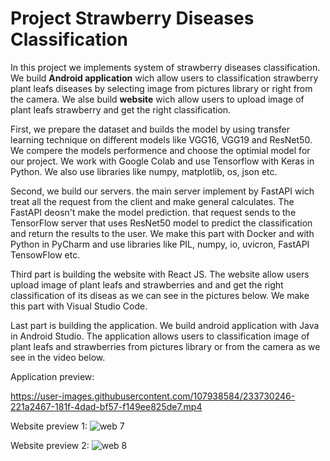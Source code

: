 # Project Strawberry Diseases Classification

In this project we implements system of strawberry diseases classification. 
We build **Android application** wich allow users to classification strawberry plant leafs diseases by selecting image from pictures library or right from the camera.
We alse build **website** wich allow users to upload image of plant leafs strawberry and get the right classification.

First, we prepare the dataset and builds the model by using transfer learning technique on different models like VGG16, VGG19 and ResNet50.
We compere the models performence and choose the optimial model for our project.
We work with Google Colab and use Tensorflow with Keras in Python.
We also use libraries like numpy, matplotlib, os, json etc.

Second, we build our servers. the main server implement by FastAPI wich treat all the request from the client and make general calculates.
The FastAPI deosn't make the model prediction. that request sends to the TensorFlow server that uses ResNet50 model to predict the classification and return the results to the user.
We make this part with Docker and with Python in PyCharm and use libraries like PIL, numpy, io, uvicron, FastAPI TensowFlow etc.

Third part is building the website with React JS. 
The website allow users upload image of plant leafs and strawberries and  and get the right classification of its diseas as we can see in the pictures below. 
We make this part with Visual Studio Code.

Last part is building the application.
We build android application with Java in Android Studio.
The application allows users to classification image of plant leafs and strawberries  from pictures library or from the camera as we see in the video below.

Application preview:

https://user-images.githubusercontent.com/107938584/233730246-221a2467-181f-4dad-bf57-f149ee825de7.mp4



Website preview 1:
![web 7](https://user-images.githubusercontent.com/107938584/233727314-94c2b512-7465-417d-a9bb-2bedfc0622eb.jpg)


Website preview 2:
![web 8](https://user-images.githubusercontent.com/107938584/233727344-8c8e2b12-e4f0-4784-afc8-2d1e7283ae05.jpg)


